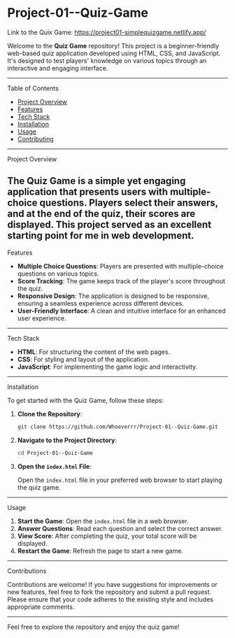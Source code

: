 # Project-01--Quiz-Game
Link to the Quix Game: https://project01-simplequizgame.netlify.app/

Welcome to the **Quiz Game** repository! This project is a beginner-friendly web-based quiz application developed using HTML, CSS, and JavaScript. It's designed to test players' knowledge on various topics through an interactive and engaging interface.

---

Table of Contents

* [Project Overview](#project-overview)
* [Features](#features)
* [Tech Stack](#tech-stack)
* [Installation](#installation)
* [Usage](#usage)
* [Contributing](#contributing)


---

Project Overview

The **Quiz Game** is a simple yet engaging application that presents users with multiple-choice questions. Players select their answers, and at the end of the quiz, their scores are displayed. This project served as an excellent starting point for me in web development.
---

Features

* **Multiple Choice Questions**: Players are presented with multiple-choice questions on various topics.
* **Score Tracking**: The game keeps track of the player's score throughout the quiz.
* **Responsive Design**: The application is designed to be responsive, ensuring a seamless experience across different devices.
* **User-Friendly Interface**: A clean and intuitive interface for an enhanced user experience.

---

Tech Stack

* **HTML**: For structuring the content of the web pages.
* **CSS**: For styling and layout of the application.
* **JavaScript**: For implementing the game logic and interactivity.

---

Installation

To get started with the Quiz Game, follow these steps:

1. **Clone the Repository**:

   ```bash
   git clone https://github.com/Whoeverrr/Project-01--Quiz-Game.git
   ```

2. **Navigate to the Project Directory**:

   ```bash
   cd Project-01--Quiz-Game
   ```

3. **Open the `index.html` File**:

   Open the `index.html` file in your preferred web browser to start playing the quiz game.

---

Usage

1. **Start the Game**: Open the `index.html` file in a web browser.
2. **Answer Questions**: Read each question and select the correct answer.
3. **View Score**: After completing the quiz, your total score will be displayed.
4. **Restart the Game**: Refresh the page to start a new game.

---

Contributions

Contributions are welcome! If you have suggestions for improvements or new features, feel free to fork the repository and submit a pull request. Please ensure that your code adheres to the existing style and includes appropriate comments.

---



Feel free to explore the repository and enjoy the quiz game!
